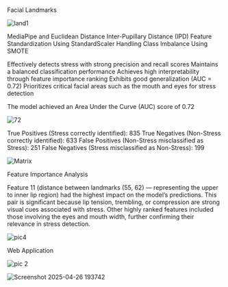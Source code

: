 Facial Landmarks

![land1](https://github.com/user-attachments/assets/b0bb2a25-81db-4c1c-b77a-0d4228dc852b)
 
 MediaPipe and Euclidean Distance
 Inter-Pupillary Distance (IPD)
 Feature Standardization Using StandardScaler
 Handling Class Imbalance Using SMOTE
  
 Effectively detects stress with strong precision and recall scores
 Maintains a balanced classification performance
 Achieves high interpretability through feature importance ranking
 Exhibits good generalization (AUC = 0.72)
 Prioritizes critical facial areas such as the mouth and eyes for stress detection

  The model achieved an Area Under the Curve (AUC) score of 0.72

  ![72](https://github.com/user-attachments/assets/a502c8d5-cdcb-4769-ac1c-e238c269ad40)

  True Positives (Stress correctly identified): 835
  True Negatives (Non-Stress correctly identified): 633
  False Positives (Non-Stress misclassified as Stress): 251
  False Negatives (Stress misclassified as Non-Stress): 199

  ![Matrix](https://github.com/user-attachments/assets/5c077d9f-ae5a-483f-8f82-3efddd79d15d)

 Feature Importance Analysis

  Feature 11 (distance between landmarks (55, 62) — representing the upper to inner lip region) had the highest impact on the model’s predictions.
  This pair is significant because lip tension, trembling, or compression are strong visual cues associated with stress.
  Other highly ranked features included those involving the eyes and mouth width, further confirming their relevance in stress detection.

  ![pic4](https://github.com/user-attachments/assets/bff2d213-9373-4511-8ec2-37c4690a7b74)

  Web Application

  ![pic 2](https://github.com/user-attachments/assets/40aa4e33-84ec-495f-a78b-f156e4bd961a)

  ![Screenshot 2025-04-26 193742](https://github.com/user-attachments/assets/fdb8ff09-2b81-43d9-bcf9-73e57ece9156)


  

